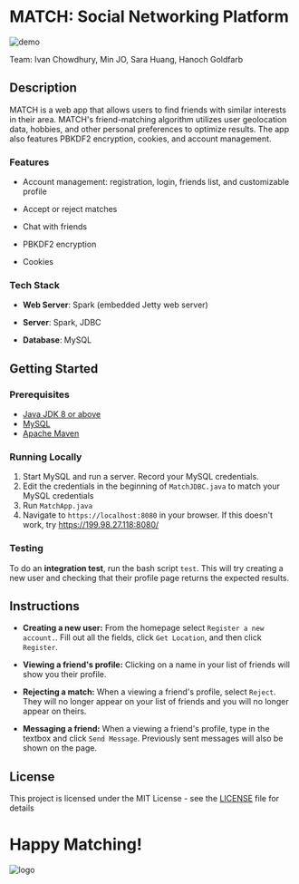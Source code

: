 # MATCH: Social Networking Platform

![demo](/screenshots/animation.gif)

Team: Ivan Chowdhury, Min JO, Sara Huang, Hanoch Goldfarb


## Description
MATCH is a web app that allows users to find friends with similar interests in their area. MATCH's friend-matching algorithm utilizes user geolocation data, hobbies, and other personal preferences to optimize results. The app also features PBKDF2 encryption, cookies, and account management.

### Features

- Account management: registration, login, friends list, and customizable profile

- Accept or reject matches

- Chat with friends

- PBKDF2 encryption

- Cookies



### Tech Stack
- **Web Server**: Spark (embedded Jetty web server)

- **Server**: Spark, JDBC

- **Database**: MySQL



## Getting Started

### Prerequisites
- [Java JDK 8 or above](https://www.oracle.com/java/technologies/javase-downloads.html)
- [MySQL](https://www.mysql.com/downloads/)
- [Apache Maven](http://maven.apache.org/download.cgi)

### Running Locally

1. Start MySQL and run a server. Record your MySQL credentials.
2. Edit the credentials in the beginning of `MatchJDBC.java` to match your MySQL credentials
3. Run `MatchApp.java`
4. Navigate to `https://localhost:8080` in your browser. If this doesn't work, try https://199.98.27.118:8080/

### Testing

To do an **integration test**, run the bash script `test`. This will try creating a new user and checking that their profile page returns the expected results.

## Instructions

- **Creating a new user:** From the homepage select `Register a new account.`. Fill out all the fields, click `Get Location`, and then click `Register`.

- **Viewing a friend's profile:** Clicking on a name in your list of friends will show you their profile.

- **Rejecting a match:** When a viewing a friend's profile, select `Reject`. They will no longer appear on your list of friends and you will no longer appear on theirs.

- **Messaging a friend:** When a viewing a friend's profile, type in the textbox and click `Send Message`. Previously sent messages will also be shown on the page.

## License
This project is licensed under the MIT License - see the [LICENSE](LICENSE) file for details

# Happy Matching!
![logo](https://cdn.pixabay.com/photo/2017/09/02/04/35/fire-2706299_960_720.jpg)

